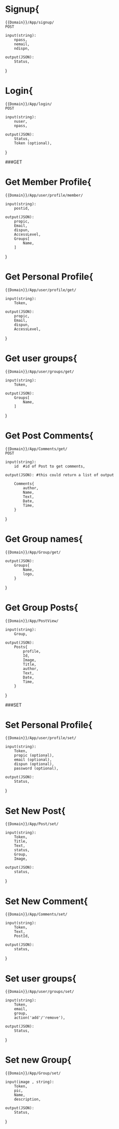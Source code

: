 # Signup{
    {{Domain}}/App/signup/
    POST
    
    input(string):
        npass,
        nemail,
        ndispn,
    
    output(JSON):
        Status,
}

# Login{
    {{Domain}}/App/login/
    POST
    
    input(string):
        nuser,
        npass,
    
    output(JSON):
        Status,
        Token (optional),
}


###GET

# Get Member Profile{
    {{Domain}}/App/user/profile/member/
    
    input(string):
        postid,
        
    output(JSON):
        propic,
        Email,
        dispun,
        AccessLevel,
        Groups[
            Name,
        ]        
}


# Get Personal Profile{
    {{Domain}}/App/user/profile/get/
    
    input(string):
        Token,
        
    output(JSON):
        propic,
        Email,
        dispun,
        AccessLevel,        
}

# Get user groups{
    {{Domain}}/App/user/groups/get/
    
    input(string):
        Token,
        
    output(JSON):
        Groups[
            Name,
        ]
}

# Get Post Comments{
    {{Domain}}/App/Comments/get/
    POST

    input(string):
        id  #id of Post to get comments,
    
    output(JSON): #this could return a list of output  
        
        Comments{
            author, 
            Name,   
            Text,
            Date,
            Time,
        }
}

# Get Group names{
    {{Domain}}/App/Group/get/

    output(JSON):
        Groups{
            Name,
            logo,
        }
}


# Get Group Posts{
    {{Domain}}/App/PostView/
    
    input(string):
        Group,

    output(JSON):
        Posts{
            profile,
            Id,
            Image,
            Title,
            author,
            Text,
            Date,
            Time,
        }
}





###SET

# Set Personal Profile{
    {{Domain}}/App/user/profile/set/
    
    input(string):
        Token,
        propic (optional),
        email (optional),
        dispun (optional),
        password (optional),
        
    output(JSON):
        Status,
}
     

# Set New Post{
    {{Domain}}/App/Post/set/
    
    input(string):
        Token,
        Title,
        Text,
        status,
        Group,
        Image,

    output(JSON):
        status,
}

# Set New Comment{
    {{Domain}}/App/Comments/set/
    
    input(string):
        Token,
        Text,
        PostId,
        
    output(JSON):
        status,
}


# Set user groups{
    {{Domain}}/App/user/groups/set/
    
    input(string):
        Token,
        email,
        group,
        action('add'/'remove'), 

    output(JSON):
        Status,
}

# Set new Group{
    {{Domain}}/App/Group/set/
    
    input(image , string):
        Token,
        pic,
        Name,
        description,

    output(JSON):
        Status,
}

